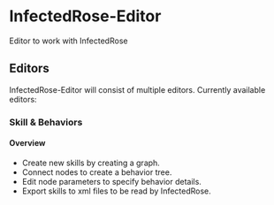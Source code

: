 # InfectedRose-Editor
Editor to work with InfectedRose

## Editors
InfectedRose-Editor will consist of multiple editors. Currently available editors:
### Skill & Behaviors
#### Overview
* Create new skills by creating a graph.
* Connect nodes to create a behavior tree.
* Edit node parameters to specify behavior details.
* Export skills to xml files to be read by InfectedRose.

